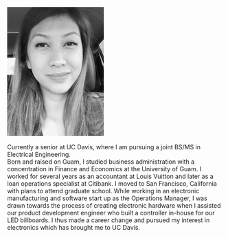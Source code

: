 <img src="images/JenBioPic.png" width= "225" height ="300" />

Currently a senior at UC Davis, where I am pursuing a joint BS/MS in Electrical Engineering.  
Born and raised on Guam, I studied business administration with a concentration in Finance and Economics at the University of Guam. I worked for several years as an accountant at Louis Vuitton and later as a loan operations specialist at Citibank. I moved to San Francisco, California with plans to attend graduate school. While working in an electronic manufacturing and software start up as the Operations Manager, I was drawn towards the process of creating electronic hardware when I assisted our product development engineer who built a controller in-house for our LED billboards. I thus made a career change and pursued my interest in electronics which has brought me to UC Davis. 
